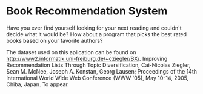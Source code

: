 # Book Recommendation System

Have you ever find yourself looking for your next reading and couldn't decide what it would be? How about a program that picks the best rated books based on your favorite authors?

The dataset used on this aplication can be found on http://www2.informatik.uni-freiburg.de/~cziegler/BX/.
Improving Recommendation Lists Through Topic Diversification,
Cai-Nicolas Ziegler, Sean M. McNee, Joseph A. Konstan, Georg Lausen; Proceedings of the 14th International World Wide Web Conference (WWW '05), May 10-14, 2005, Chiba, Japan. To appear.
